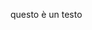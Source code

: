 <!DOCTYPE html>
<html lang="it>
<head>
  <title>Titolo</title>
  <meta charset="utf-8">
</head>
<body>
  <p>
    questo è un testo
  </p>
</body>
</html>
